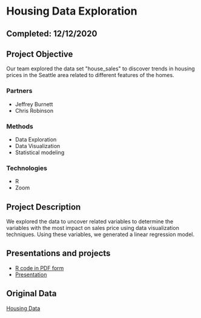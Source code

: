# Housing Data Exploration

## Completed: 12/12/2020

## Project Objective
Our team explored the data set "house_sales" to discover trends in housing prices in the Seattle area related to different features of the homes.

### Partners
* Jeffrey Burnett
* Chris Robinson

### Methods
* Data Exploration
* Data Visualization
* Statistical modeling

### Technologies
* R 
* Zoom

## Project Description
We explored the data to uncover related variables to determine the variables with the most impact on sales price using data visualization techniques. Using these variables, we generated a linear regression model.


## Presentations and projects
* [R code in PDF form](https://github.com/isabellaoakes/Housing-data-exploration/blob/main/Final%20Project-Team%20Four.pdf)
* [Presentation](https://github.com/isabellaoakes/Housing-data-exploration/blob/main/Final%20Project-Team%20Four.mp4)

## Original Data
[Housing Data](https://github.com/isabellaoakes/Housing-data-exploration/blob/main/house_sales.csv)
